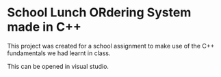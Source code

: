 # School Lunch ORdering System made in C++

This project was created for a school assignment to make use of the C++ fundamentals we had learnt in class.

This can be opened in visual studio.
